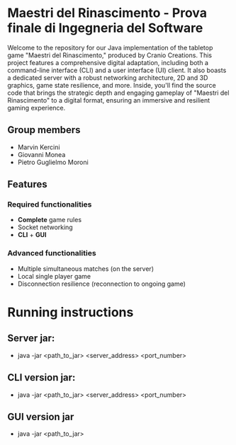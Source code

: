 # Maestri del Rinascimento - Prova finale di Ingegneria del Software

Welcome to the repository for our Java implementation of the tabletop game "Maestri del Rinascimento," produced by Cranio Creations. This project features a comprehensive digital adaptation, including both a command-line interface (CLI) and a user interface (UI) client. It also boasts a dedicated server with a robust networking architecture, 2D and 3D graphics, game state resilience, and more. Inside, you'll find the source code that brings the strategic depth and engaging gameplay of "Maestri del Rinascimento" to a digital format, ensuring an immersive and resilient gaming experience.

## Group members

- Marvin Kercini
- Giovanni Monea
- Pietro Guglielmo Moroni

## Features

### Required functionalities

- **Complete** game rules
- Socket networking
- **CLI** + **GUI**

### Advanced functionalities

- Multiple simultaneous matches (on the server) 
- Local single player game
- Disconnection resilience (reconnection to ongoing game)

# Running instructions

## Server jar:
- java -jar <path_to_jar> <server_address> <port_number>

## CLI version jar:
- java -jar <path_to_jar> <server_address> <port_number>

## GUI version jar
- java -jar <path_to_jar>
